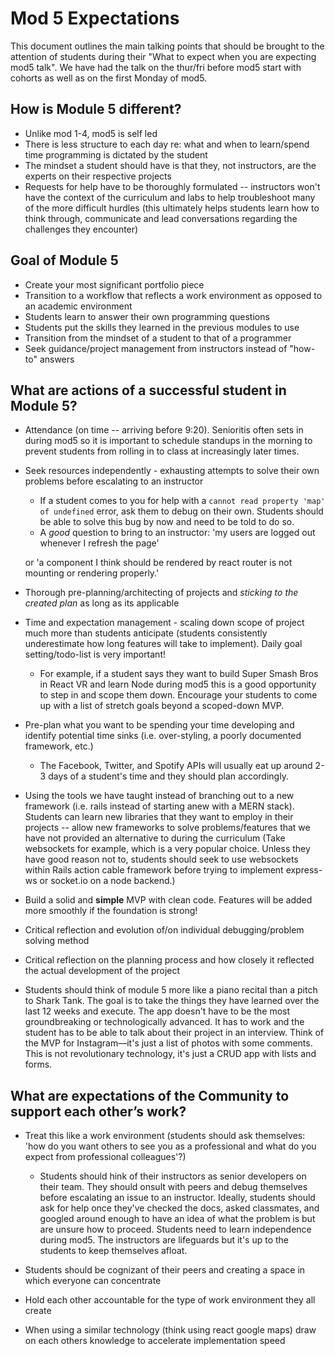 # Mod 5 Expectations

This document outlines the main talking points that should be brought to the attention of students during their "What to expect when you are expecting mod5 talk". We have had the talk on the thur/fri before mod5 start with cohorts as well as on the first Monday of mod5.

## How is Module 5 different?

* Unlike mod 1-4, mod5 is self led
* There is less structure to each day re: what and when to learn/spend time programming is dictated by the student
* The mindset a student should have is that they, not instructors, are the experts on their respective projects
* Requests for help have to be thoroughly formulated -- instructors won't have the context of the curriculum and labs to help troubleshoot many of the more difficult hurdles \(this ultimately helps students learn how to think through, communicate and lead conversations regarding the challenges they encounter\)

## Goal of Module 5

* Create your most significant portfolio piece
* Transition to a workflow that reflects a work environment as opposed to an academic environment
* Students learn to answer their own programming questions
* Students put the skills they learned in the previous modules to use
* Transition from the mindset of a student to that of a programmer
* Seek guidance/project management from instructors instead of "how-to" answers

## What are actions of a successful student in Module 5?

* Attendance \(on time -- arriving before 9:20\). Senioritis often sets in during mod5 so it is important to schedule standups in the morning to prevent students from rolling in to class at increasingly later times.
* Seek resources independently - exhausting attempts to solve their own problems before escalating to an instructor
  * If a student comes to you for help with a `cannot read property 'map' of undefined` error, ask them to debug on their own. Students should be able to solve this bug by now and need to be told to do so.
  * A _good_ question to bring to an instructor: 'my users are logged out whenever I refresh the page'

  or 'a component I think should be rendered by react router is not mounting or rendering properly.'
* Thorough pre-planning/architecting of projects and _sticking to the created plan_ as long as its applicable

* Time and expectation management - scaling down scope of project much more than students anticipate \(students consistently underestimate how long features will take to implement\). Daily goal setting/todo-list is very important!
  * For example, if a student says they want to build Super Smash Bros in React VR and learn Node during mod5 this is a good opportunity to step in and scope them down. Encourage your students to come up with a list of stretch goals beyond a scoped-down MVP.

* Pre-plan what you want to be spending your time developing and identify potential time sinks \(i.e. over-styling, a poorly documented framework, etc.\)
  * The Facebook, Twitter, and Spotify APIs will usually eat up around 2-3 days of a student's time and they should plan accordingly.

* Using the tools we have taught instead of branching out to a new framework \(i.e. rails instead of starting anew with a MERN stack\). Students can learn new libraries that they want to employ in their projects -- allow new frameworks to solve problems/features that we have not provided an alternative to during the curriculum \(Take websockets for example, which is a very popular choice. Unless they have good reason not to, students should seek to use websockets within Rails action cable framework before trying to implement express-ws or socket.io on a node backend.\)

* Build a solid and **simple** MVP with clean code. Features will be added more smoothly if the foundation is strong!

* Critical reflection and evolution of/on individual debugging/problem solving method
* Critical reflection on the planning process and how closely it reflected the actual development of the project

* Students should think of module 5 more like a piano recital than a pitch to Shark Tank. The goal is to take the things they have learned over the last 12 weeks and execute. The app doesn't have to be the most groundbreaking or technologically advanced. It has to work and the student has to be able to talk about their project in an interview. Think of the MVP for Instagram––it's just a list of photos with some comments. This is not revolutionary technology, it's just a CRUD app with lists and forms.

## What are expectations of the Community to support each other’s work?

* Treat this like a work environment \(students should ask themselves: 'how do you want others to see you as a professional and what do you expect from professional colleagues'?\)
  * Students should hink of their instructors as senior developers on their team. They should onsult with peers and debug themselves before escalating an issue to an instructor. Ideally, students should ask for help once they've checked the docs, asked classmates, and googled around enough to have an idea of what the problem is but are unsure how to proceed. Students need to learn independence during mod5. The instructors are lifeguards but it's up to the students to keep themselves afloat.
* Students should be cognizant of their peers and creating a space in which everyone can concentrate
* Hold each other accountable for the type of work environment they all create

* When using a similar technology \(think using react google maps\) draw on each others knowledge to accelerate implementation speed
